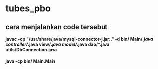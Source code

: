 # tubes_pbo

## cara menjalankan code tersebut 
#### javac -cp "/usr/share/java/mysql-connector-j.jar:." -d bin/ Main/*.java controller/*.java view/*.java model/*.java dao/*.java utils/DbConnection.java
#### java -cp bin/ Main.Main

